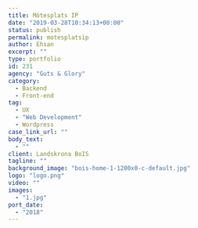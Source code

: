 ```yaml
---
title: Mötesplats IP
date: "2019-03-28T10:34:13+00:00"
status: publish
permalink: motesplatsip
author: Ehsan
excerpt: ""
type: portfolio
id: 231
agency: "Guts & Glory"
category:
  - Backend
  - Front-end
tag:
  - UX
  - "Web Development"
  - Wordpress
case_link_url: ""
body_text:
  - ""
client: Landskrona BoIS
tagline: ""
background_image: "bois-home-1-1200x0-c-default.jpg"
logo: "logo.png"
video: ""
images:
  - "1.jpg"
port_date:
  - "2018"
---
```

